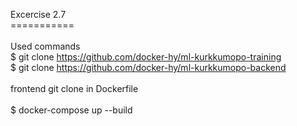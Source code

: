 Excercise 2.7
<BR>===========
<BR>
<BR>Used commands
<BR>$ git clone https://github.com/docker-hy/ml-kurkkumopo-training
<BR>$ git clone https://github.com/docker-hy/ml-kurkkumopo-backend
<BR>
<BR> frontend git clone in Dockerfile
<BR>
<BR>$ docker-compose up --build

